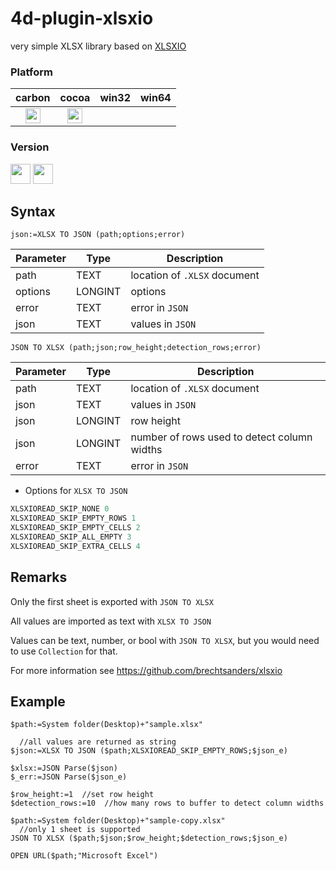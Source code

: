 # 4d-plugin-xlsxio
very simple XLSX library based on [XLSXIO](https://github.com/brechtsanders/xlsxio)

### Platform

| carbon | cocoa | win32 | win64 |
|:------:|:-----:|:---------:|:---------:|
|<img src="https://cloud.githubusercontent.com/assets/1725068/22371562/1b091f0a-e4db-11e6-8458-8653954a7cce.png" width="24" height="24" />|<img src="https://cloud.githubusercontent.com/assets/1725068/22371562/1b091f0a-e4db-11e6-8458-8653954a7cce.png" width="24" height="24" />|||

### Version

<img src="https://cloud.githubusercontent.com/assets/1725068/18940649/21945000-8645-11e6-86ed-4a0f800e5a73.png" width="32" height="32" /> <img src="https://cloud.githubusercontent.com/assets/1725068/18940648/2192ddba-8645-11e6-864d-6d5692d55717.png" width="32" height="32" />

## Syntax

```
json:=XLSX TO JSON (path;options;error)
```

Parameter|Type|Description
------------|------------|----
path|TEXT|location of ``.XLSX`` document
options|LONGINT|options
error|TEXT|error in ``JSON``
json|TEXT|values in ``JSON``

```
JSON TO XLSX (path;json;row_height;detection_rows;error)
```

Parameter|Type|Description
------------|------------|----
path|TEXT|location of ``.XLSX`` document
json|TEXT|values in ``JSON``
json|LONGINT|row height
json|LONGINT|number of rows used to detect column widths
error|TEXT|error in ``JSON``

* Options for ``XLSX TO JSON``

```c
XLSXIOREAD_SKIP_NONE 0
XLSXIOREAD_SKIP_EMPTY_ROWS 1
XLSXIOREAD_SKIP_EMPTY_CELLS 2
XLSXIOREAD_SKIP_ALL_EMPTY 3
XLSXIOREAD_SKIP_EXTRA_CELLS 4
```

## Remarks

Only the first sheet is exported with ``JSON TO XLSX``

All values are imported as text with ``XLSX TO JSON``

Values can be text, number, or bool with ``JSON TO XLSX``, but you would need to use ``Collection`` for that.

For more information see https://github.com/brechtsanders/xlsxio

## Example

```
$path:=System folder(Desktop)+"sample.xlsx"

  //all values are returned as string
$json:=XLSX TO JSON ($path;XLSXIOREAD_SKIP_EMPTY_ROWS;$json_e)

$xlsx:=JSON Parse($json)
$_err:=JSON Parse($json_e)

$row_height:=1  //set row height
$detection_rows:=10  //how many rows to buffer to detect column widths

$path:=System folder(Desktop)+"sample-copy.xlsx"
  //only 1 sheet is supported
JSON TO XLSX ($path;$json;$row_height;$detection_rows;$json_e)

OPEN URL($path;"Microsoft Excel")
```
